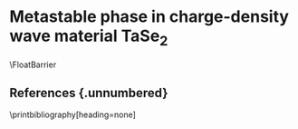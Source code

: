 
# Metastable phase in charge-density wave material TaSe$_2$

\FloatBarrier
## References {.unnumbered}
\printbibliography[heading=none]
